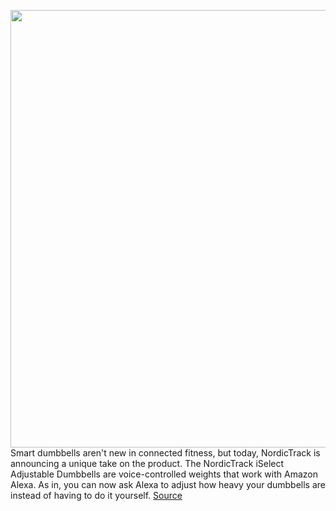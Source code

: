 <img src='https://cdn.vox-cdn.com/thumbor/bLjXh1MO6D6pEl6Z-hZ1QcYJP14=/0x0:2048x1536/1200x800/filters:focal(861x605:1187x931)/cdn.vox-cdn.com/uploads/chorus_image/image/70373781/Female_Twist_NordicTrack_iSelect_Voice_Controlled_Dumbbells.0.png' width='700px' /><br/>
Smart dumbbells aren't new in connected fitness, but today, NordicTrack is announcing a unique take on the product. The NordicTrack iSelect Adjustable Dumbbells are voice-controlled weights that work with Amazon Alexa. As in, you can now ask Alexa to adjust how heavy your dumbbells are instead of having to do it yourself.
<a href='https://www.theverge.com/2022/1/11/22876686/nordictrack-ifit-alexa-adjustable-dumbbells-fitness'> Source <a/>